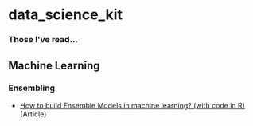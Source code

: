 # data_science_kit 
  ### Those I've read... ###


## Machine Learning ##

  ### Ensembling ###

   * [How to build Ensemble Models in machine learning? (with code in R)](https://www.analyticsvidhya.com/blog/2017/02/introduction-to-ensembling-along-with-implementation-in-r/) (Article)

